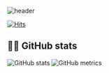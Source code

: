 ![header](https://capsule-render.vercel.app/api?type=shark&color=gradient&height=200&section=header&text=youseon%20&fontSize=60)

[![Hits](https://hits.seeyoufarm.com/api/count/incr/badge.svg?url=https%3A%2F%2Fgithub.com%2Fyouseonhg&count_bg=%23000000&title_bg=%23FF0000&icon=&icon_color=%23E7E7E7&title=hits&edge_flat=false)](https://hits.seeyoufarm.com)

## 🤸‍♀️ GitHub stats
![GitHub stats](https://github-readme-stats.vercel.app/api?username=youseonh&show_icons=false)
![GitHub metrics](https://metrics.lecoq.io/youseonh) 


